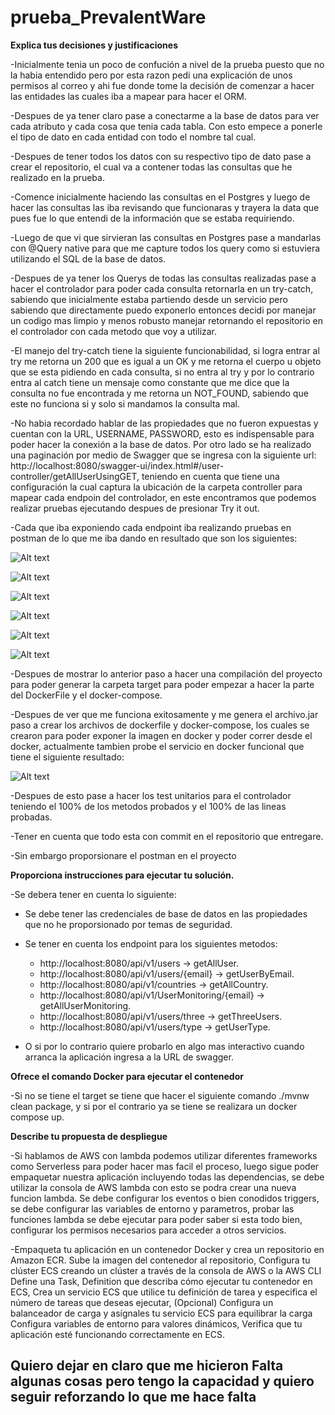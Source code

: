 # prueba_PrevalentWare

**Explica tus decisiones y justificaciones**

-Inicialmente tenia un poco de confución a nivel de la prueba puesto que no la habia entendido pero por esta razon pedi una explicación de unos permisos al correo y ahi fue donde tome la decisión de comenzar a hacer las entidades las cuales iba a mapear para hacer el ORM.

-Despues de ya tener claro pase a conectarme a la base de datos para ver cada atributo y cada cosa que tenia cada tabla. Con esto empece a ponerle el tipo de dato en cada entidad con todo el nombre tal cual.

-Despues de tener todos los datos con su respectivo tipo de dato pase a crear el repositorio, el cual va a contener todas las consultas que he realizado en la prueba.

-Comence inicialmente haciendo las consultas en el Postgres y luego de hacer las consultas las iba revisando que funcionaras y trayera la data que pues fue lo que entendi de la información que se estaba requiriendo.

-Luego de que vi que sirvieran las consultas en Postgres pase a mandarlas con @Query native para que me capture todos los query como si estuviera utilizando el SQL de la base de datos.

-Despues de ya tener los Querys de todas las consultas realizadas pase a hacer el controlador para poder cada consulta retornarla en un try-catch, sabiendo que inicialmente estaba partiendo desde un servicio pero sabiendo que directamente puedo exponerlo entonces decidi por manejar un codigo mas limpio y menos robusto manejar retornando el repositorio en el controlador con cada metodo que voy a utilizar.

-El manejo del try-catch tiene la siguiente funcionabilidad, si logra entrar al try me retorna un 200 que es igual a un OK y me retorna el cuerpo u objeto que se esta pidiendo en cada consulta, si no entra al try y por lo contrario entra al catch tiene un mensaje como constante que me dice que la consulta no fue encontrada y me retorna un NOT_FOUND, sabiendo que este no funciona si y solo si mandamos la consulta mal.

-No habia recordado hablar de las propiedades que no fueron expuestas y cuentan con la URL, USERNAME, PASSWORD, esto es indispensable para poder hacer la conexión a la base de datos. Por otro lado se ha realizado una paginación por medio de Swagger que se ingresa con la siguiente url: http://localhost:8080/swagger-ui/index.html#/user-controller/getAllUserUsingGET, teniendo en cuenta que tiene una configuración la cual captura la ubicación de la carpeta controller para mapear cada endpoin del controlador, en este encontramos que podemos realizar pruebas ejecutando despues de presionar Try it out.

-Cada que iba exponiendo cada endpoint iba realizando pruebas en postman de lo que me iba dando en resultado que son los siguientes:

![Alt text](image.png)

![Alt text](image-1.png)

![Alt text](image-2.png)

![Alt text](image-3.png)

![Alt text](image-4.png)

![Alt text](image-5.png)

-Despues de mostrar lo anterior paso a hacer una compilación del proyecto para poder generar la carpeta target para poder empezar a hacer la parte del DockerFile y el docker-compose.

-Despues de ver que me funciona exitosamente y me genera el archivo.jar paso a crear los archivos de dockerfile y docker-compose, los cuales se crearon para poder exponer la imagen en docker y poder correr desde el docker, actualmente tambien probe el servicio en docker funcional que tiene el siguiente resultado:

![Alt text](image-6.png)

-Despues de esto pase a hacer los test unitarios para el controlador teniendo el 100% de los metodos probados y el 100% de las lineas probadas.

-Tener en cuenta que todo esta con commit en el repositorio que entregare.

-Sin embargo proporsionare el postman en el proyecto

**Proporciona instrucciones para ejecutar tu solución.**

-Se debera tener en cuenta lo siguiente:

- Se debe tener las credenciales de base de datos en las propiedades que no he proporsionado por temas de seguridad.

- Se tener en cuenta los endpoint para los siguientes metodos:

    - http://localhost:8080/api/v1/users -> getAllUser.
    - http://localhost:8080/api/v1/users/{email} -> getUserByEmail.
    - http://localhost:8080/api/v1/countries -> getAllCountry.
    - http://localhost:8080/api/v1/UserMonitoring/{email} -> getAllUserMonitoring.
    - http://localhost:8080/api/v1/users/three -> getThreeUsers.
    - http://localhost:8080/api/v1/users/type -> getUserType.

- O si por lo contrario quiere probarlo en algo mas interactivo cuando arranca la aplicación ingresa a la URL de swagger.

**Ofrece el comando Docker para ejecutar el contenedor**

-Si no se tiene el target se tiene que hacer el siguiente comando  ./mvnw clean package, y si por el contrario ya se tiene se realizara un docker compose up.

**Describe tu propuesta de despliegue**

-Si hablamos de AWS con lambda podemos utilizar diferentes frameworks como Serverless para poder hacer mas facil el proceso, luego sigue poder empaquetar nuestra aplicación incluyendo todas las dependencias, se debe utilizar la consola de AWS lambda con esto se podra crear una nueva funcion lambda. Se debe configurar los eventos o bien conodidos triggers, se debe configurar las variables de entorno y parametros, probar las funciones lambda se debe ejecutar para poder saber si esta todo bien, configurar los permisos necesarios para acceder a otros servicios.

-Empaqueta tu aplicación en un contenedor Docker y crea un repositorio en Amazon ECR. Sube la imagen del contenedor al repositorio, Configura tu clúster ECS creando un clúster a través de la consola de AWS o la AWS CLI Define una Task, Definition que describa cómo ejecutar tu contenedor en ECS, Crea un servicio ECS que utilice tu definición de tarea y especifica el número de tareas que deseas ejecutar, (Opcional) Configura un balanceador de carga y asígnales tu servicio ECS para equilibrar la carga Configura variables de entorno para valores dinámicos, Verifica que tu aplicación esté funcionando correctamente en ECS.

**Quiero dejar en claro que me hicieron Falta algunas cosas pero tengo la capacidad y quiero seguir reforzando lo que me hace falta**
-